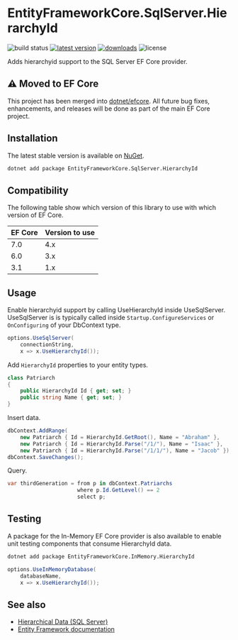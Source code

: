 EntityFrameworkCore.SqlServer.HierarchyId
========================================

![build status](https://img.shields.io/github/actions/workflow/status/efcore/EFCore.SqlServer.HierarchyId/dotnet.yml?branch=main) [![latest version](https://img.shields.io/nuget/v/EntityFrameworkCore.SqlServer.HierarchyId)](https://www.nuget.org/packages/EntityFrameworkCore.SqlServer.HierarchyId) [![downloads](https://img.shields.io/nuget/dt/EntityFrameworkCore.SqlServer.HierarchyId)](https://www.nuget.org/packages/EntityFrameworkCore.SqlServer.HierarchyId) ![license](https://img.shields.io/github/license/efcore/EFCore.SqlServer.HierarchyId)

Adds hierarchyid support to the SQL Server EF Core provider.

⚠️ Moved to EF Core
------------------

This project has been merged into [dotnet/efcore](https://github.com/dotnet/efcore). All future bug fixes, enhancements, and releases will be done as part of the main EF Core project.

Installation
------------

The latest stable version is available on [NuGet](https://www.nuget.org/packages/EntityFrameworkCore.SqlServer.HierarchyId).

```sh
dotnet add package EntityFrameworkCore.SqlServer.HierarchyId
```

Compatibility
-------------

The following table show which version of this library to use with which version of EF Core.

| EF Core | Version to use  |
| ------- | --------------- |
| 7.0     | 4.x             |
| 6.0     | 3.x             |
| 3.1     | 1.x             |

Usage
-----

Enable hierarchyid support by calling UseHierarchyId inside UseSqlServer. UseSqlServer is is typically called inside `Startup.ConfigureServices` or `OnConfiguring` of your DbContext type.

```cs
options.UseSqlServer(
    connectionString,
    x => x.UseHierarchyId());
```

Add `HierarchyId` properties to your entity types.

```cs
class Patriarch
{
    public HierarchyId Id { get; set; }
    public string Name { get; set; }
}
```

Insert data.

```cs
dbContext.AddRange(
    new Patriarch { Id = HierarchyId.GetRoot(), Name = "Abraham" },
    new Patriarch { Id = HierarchyId.Parse("/1/"), Name = "Isaac" },
    new Patriarch { Id = HierarchyId.Parse("/1/1/"), Name = "Jacob" });
dbContext.SaveChanges();
```

Query.

```cs
var thirdGeneration = from p in dbContext.Patriarchs
                      where p.Id.GetLevel() == 2
                      select p;
```

Testing
-------
A package for the In-Memory EF Core provider is also available to enable unit testing components that consume HierarchyId data.

```sh
dotnet add package EntityFrameworkCore.InMemory.HierarchyId
```

```cs
options.UseInMemoryDatabase(
    databaseName,
    x => x.UseHierarchyId());
```

See also
--------

* [Hierarchical Data (SQL Server)](https://docs.microsoft.com/sql/relational-databases/hierarchical-data-sql-server)
* [Entity Framework documentation](https://docs.microsoft.com/ef/)
